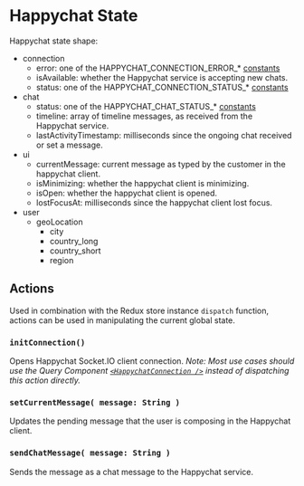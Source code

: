 Happychat State
===============

Happychat state shape:

- connection
  - error: one of the HAPPYCHAT_CONNECTION_ERROR_* [constants](./constants.js)
  - isAvailable: whether the Happychat service is accepting new chats.
  - status: one of the HAPPYCHAT_CONNECTION_STATUS_* [constants](./constants.js)
- chat
  - status: one of the HAPPYCHAT_CHAT_STATUS_* [constants](./constants.js)
  - timeline: array of timeline messages, as received from the Happychat service.
  - lastActivityTimestamp: milliseconds since the ongoing chat received or set a message.
- ui
  - currentMessage: current message as typed by the customer in the happychat client.
  - isMinimizing: whether the happychat client is minimizing.
  - isOpen: whether the happychat client is opened.
  - lostFocusAt: milliseconds since the happychat client lost focus.
- user
  - geoLocation
    - city
    - country_long
    - country_short
    - region

## Actions

Used in combination with the Redux store instance `dispatch` function, actions can be used in manipulating the current global state.

### `initConnection()`

Opens Happychat Socket.IO client connection. _Note: Most use cases should use the Query Component
[`<HappychatConnection />`](../../components/happychat/connection.jsx) instead of dispatching
this action directly._

### `setCurrentMessage( message: String )`

Updates the pending message that the user is composing in the Happychat client.

### `sendChatMessage( message: String )`

Sends the message as a chat message to the Happychat service.
